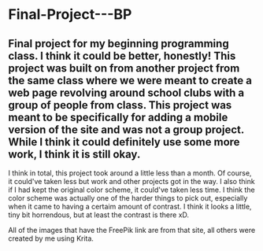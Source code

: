 # Final-Project---BP
Final project for my beginning programming class. I think it could be better, honestly! This project was built on from another project from the same class where we were meant to create a web page revolving around school clubs with a group of people from class. This project was meant to be specifically for adding a mobile version of the site and was not a group project. While I think it could definitely use some more work, I think it is still okay. 
-------------------------------------------------------------------------------------------------------------------------------------------------------------------------------

I think in total, this project took around a little less than a month. Of course, it could've taken less but work and other projects got in the way. I also think if I had kept the original color scheme, it could've taken less time. I think the color scheme was actually one of the harder things to pick out, especially when it came to having a certaim amount of contrast. I think it looks a little, tiny bit horrendous, but at least the contrast is there xD. 

All of the images that have the FreePik link are from that site, all others were created by me using Krita. 
